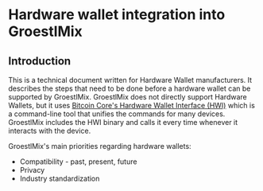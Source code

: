 # Hardware wallet integration into GroestlMix

## Introduction

This is a technical document written for Hardware Wallet manufacturers. It describes the steps that need to be done before a hardware wallet can be supported by GroestlMix.
GroestlMix does not directly support Hardware Wallets, but it uses [Bitcoin Core's Hardware Wallet Interface (HWI)](https://github.com/Groestlcoin/HWI) which is a command-line tool that unifies the commands for many devices. GroestlMix includes the HWI binary and calls it every time whenever it interacts with the device.

GroestlMix's main priorities regarding hardware wallets:
- Compatibility - past, present, future
- Privacy
- Industry standardization
